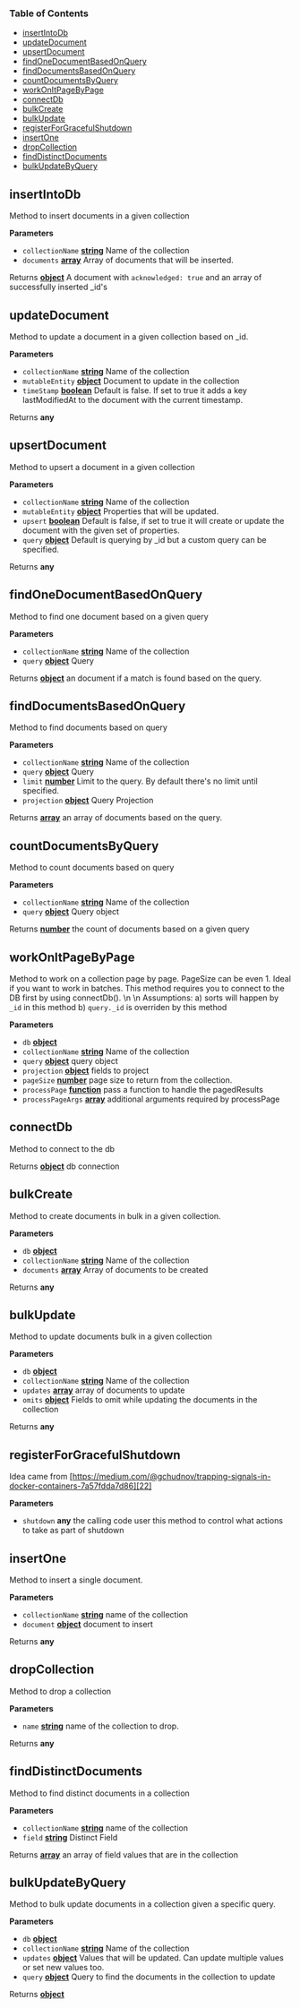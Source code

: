 <!-- Generated by documentation.js. Update this documentation by updating the source code. -->

### Table of Contents

-   [insertIntoDb][1]
-   [updateDocument][2]
-   [upsertDocument][3]
-   [findOneDocumentBasedOnQuery][4]
-   [findDocumentsBasedOnQuery][5]
-   [countDocumentsByQuery][6]
-   [workOnItPageByPage][7]
-   [connectDb][8]
-   [bulkCreate][9]
-   [bulkUpdate][10]
-   [registerForGracefulShutdown][11]
-   [insertOne][12]
-   [dropCollection][13]
-   [findDistinctDocuments][14]
-   [bulkUpdateByQuery][15]

## insertIntoDb

Method to insert documents in a given collection

**Parameters**

-   `collectionName` **[string][16]** Name of the collection
-   `documents` **[array][17]** Array of documents that will be inserted.

Returns **[object][18]** A document with `acknowledged: true` and an array of successfully inserted \_id's

## updateDocument

Method to update a document in a given collection based on \_id.

**Parameters**

-   `collectionName` **[string][16]** Name of the collection
-   `mutableEntity` **[object][18]** Document to update in the collection
-   `timeStamp` **[boolean][19]** Default is false. If set to true it adds a key lastModifiedAt to the document with the current timestamp.

Returns **any** 

## upsertDocument

Method to upsert a document in a given collection

**Parameters**

-   `collectionName` **[string][16]** Name of the collection
-   `mutableEntity` **[object][18]** Properties that will be updated.
-   `upsert` **[boolean][19]** Default is false, if set to true it will create or update the document with the given set of properties.
-   `query` **[object][18]** Default is querying by \_id but a custom query can be specified.

Returns **any** 

## findOneDocumentBasedOnQuery

Method to find one document based on a given query

**Parameters**

-   `collectionName` **[string][16]** Name of the collection
-   `query` **[object][18]** Query

Returns **[object][18]** an document if a match is found based on the query.

## findDocumentsBasedOnQuery

Method to find documents based on query

**Parameters**

-   `collectionName` **[string][16]** Name of the collection
-   `query` **[object][18]** Query
-   `limit` **[number][20]** Limit to the query. By default there's no limit until specified.
-   `projection` **[object][18]** Query Projection

Returns **[array][17]** an array of documents based on the query.

## countDocumentsByQuery

Method to count documents based on query

**Parameters**

-   `collectionName` **[string][16]** Name of the collection
-   `query` **[object][18]** Query object

Returns **[number][20]** the count of documents based on a given query

## workOnItPageByPage

Method to work on a collection page by page. PageSize can be even 1. Ideal if you want to work in batches.
This method requires you to connect to the DB first by using connectDb(). \\n \\n
Assumptions:
  a) sorts will happen by `_id` in this method
  b) `query._id` is overriden by this method

**Parameters**

-   `db` **[object][18]** 
-   `collectionName` **[string][16]** Name of the collection
-   `query` **[object][18]** query object
-   `projection` **[object][18]** fields to project
-   `pageSize` **[number][20]** page size to return from the collection.
-   `processPage` **[function][21]** pass a function to handle the pagedResults
-   `processPageArgs` **[array][17]** additional arguments required by processPage

## connectDb

Method to connect to the db

Returns **[object][18]** db connection

## bulkCreate

Method to create documents in bulk in a given collection.

**Parameters**

-   `db` **[object][18]** 
-   `collectionName` **[string][16]** Name of the collection
-   `documents` **[array][17]** Array of documents to be created

Returns **any** 

## bulkUpdate

Method to update documents bulk in a given collection

**Parameters**

-   `db` **[object][18]** 
-   `collectionName` **[string][16]** Name of the collection
-   `updates` **[array][17]** array of documents to update
-   `omits` **[object][18]** Fields to omit while updating the documents in the collection

Returns **any** 

## registerForGracefulShutdown

Idea came from [https://medium.com/@gchudnov/trapping-signals-in-docker-containers-7a57fdda7d86][22]

**Parameters**

-   `shutdown` **any** the calling code user this method to control what actions to take as part of shutdown

## insertOne

Method to insert a single document.

**Parameters**

-   `collectionName` **[string][16]** name of the collection
-   `document` **[object][18]** document to insert

Returns **any** 

## dropCollection

Method to drop a collection

**Parameters**

-   `name` **[string][16]** name of the collection to drop.

Returns **any** 

## findDistinctDocuments

Method to find distinct documents in a collection

**Parameters**

-   `collectionName` **[string][16]** name of the collection
-   `field` **[string][16]** Distinct Field

Returns **[array][17]** an array of field values that are in the collection

## bulkUpdateByQuery

Method to bulk update documents in a collection given a specific query.

**Parameters**

-   `db` **[object][18]** 
-   `collectionName` **[string][16]** Name of the collection
-   `updates` **[object][18]** Values that will be updated. Can update multiple values or set new values too.
-   `query` **[object][18]** Query to find the documents in the collection to update

Returns **[object][18]** 

[1]: #insertintodb

[2]: #updatedocument

[3]: #upsertdocument

[4]: #findonedocumentbasedonquery

[5]: #finddocumentsbasedonquery

[6]: #countdocumentsbyquery

[7]: #workonitpagebypage

[8]: #connectdb

[9]: #bulkcreate

[10]: #bulkupdate

[11]: #registerforgracefulshutdown

[12]: #insertone

[13]: #dropcollection

[14]: #finddistinctdocuments

[15]: #bulkupdatebyquery

[16]: https://developer.mozilla.org/docs/Web/JavaScript/Reference/Global_Objects/String

[17]: https://developer.mozilla.org/docs/Web/JavaScript/Reference/Global_Objects/Array

[18]: https://developer.mozilla.org/docs/Web/JavaScript/Reference/Global_Objects/Object

[19]: https://developer.mozilla.org/docs/Web/JavaScript/Reference/Global_Objects/Boolean

[20]: https://developer.mozilla.org/docs/Web/JavaScript/Reference/Global_Objects/Number

[21]: https://developer.mozilla.org/docs/Web/JavaScript/Reference/Statements/function

[22]: https://medium.com/@gchudnov/trapping-signals-in-docker-containers-7a57fdda7d86
